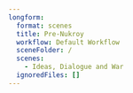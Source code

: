 ```yaml
---
longform:
  format: scenes
  title: Pre-Nukroy
  workflow: Default Workflow
  sceneFolder: /
  scenes:
    - Ideas, Dialogue and War
  ignoredFiles: []
---
```


